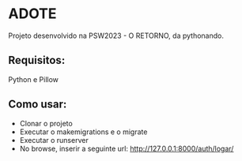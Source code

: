 # ADOTE

Projeto desenvolvido na PSW2023 - O RETORNO, da pythonando.

## Requisitos:

Python e Pillow

## Como usar:

- Clonar o projeto
- Executar o makemigrations e o migrate
- Executar o runserver
- No browse, inserir a seguinte url:  http://127.0.0.1:8000/auth/logar/
